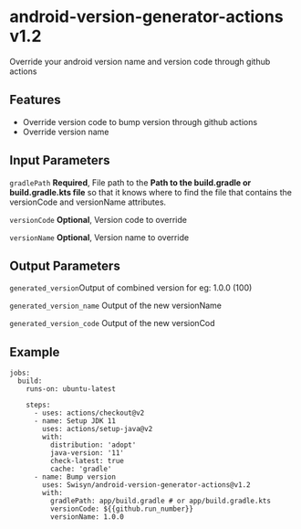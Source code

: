 # android-version-generator-actions v1.2
Override your android version name and version code through github actions

## Features
* Override version code to bump version through github actions
* Override version name

## Input Parameters
`gradlePath`
**Required**, File path to the **Path to the build.gradle or build.gradle.kts file** so that it knows where to find the file that contains the versionCode and versionName attributes.

`versionCode`
**Optional**, Version code to override

`versionName`
**Optional**, Version name to override

## Output Parameters
`generated_version`Output of combined version for eg: 1.0.0 (100)

`generated_version_name` Output of the new versionName

`generated_version_code` Output of the new versionCod

## Example
```
jobs:
  build:
    runs-on: ubuntu-latest

    steps:
      - uses: actions/checkout@v2
      - name: Setup JDK 11
        uses: actions/setup-java@v2
        with:
          distribution: 'adopt'
          java-version: '11'
          check-latest: true
          cache: 'gradle'
      - name: Bump version
        uses: Swisyn/android-version-generator-actions@v1.2
        with:
          gradlePath: app/build.gradle # or app/build.gradle.kts 
          versionCode: ${{github.run_number}}
          versionName: 1.0.0
```
